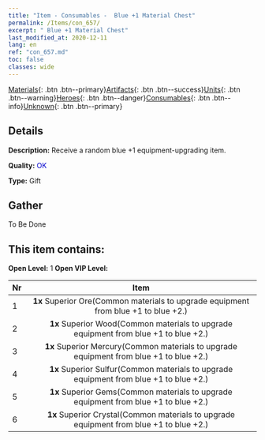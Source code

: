 ```yaml
---
title: "Item - Consumables -  Blue +1 Material Chest"
permalink: /Items/con_657/
excerpt: " Blue +1 Material Chest"
last_modified_at: 2020-12-11
lang: en
ref: "con_657.md"
toc: false
classes: wide
---
```

 [Materials](/Items/){: .btn .btn--primary}[Artifacts](/Items/Artifacts/){: .btn .btn--success}[Units](/Items/Units/){: .btn .btn--warning}[Heroes](/Items/Heroes/){: .btn .btn--danger}[Consumables](/Items/Consumables/){: .btn .btn--info}[Unknown](/Items/Unknown/){: .btn .btn--primary}

## Details
 **Description:** Receive a random blue +1 equipment-upgrading item.

 **Quality:** <span style="color: #0000CD">OK</span>

 **Type:** Gift

## Gather

  To Be Done

## This item contains:

 **Open Level:** 1
 **Open VIP Level:** 

  | Nr |      Item    |
  |:---|:------------:|
  | 1 |  **1x** Superior Ore(Common materials to upgrade equipment from blue +1 to blue +2.) | 
  | 2 |  **1x** Superior Wood(Common materials to upgrade equipment from blue +1 to blue +2.) | 
  | 3 |  **1x** Superior Mercury(Common materials to upgrade equipment from blue +1 to blue +2.) | 
  | 4 |  **1x** Superior Sulfur(Common materials to upgrade equipment from blue +1 to blue +2.) | 
  | 5 |  **1x** Superior Gems(Common materials to upgrade equipment from blue +1 to blue +2.) | 
  | 6 |  **1x** Superior Crystal(Common materials to upgrade equipment from blue +1 to blue +2.) | 
